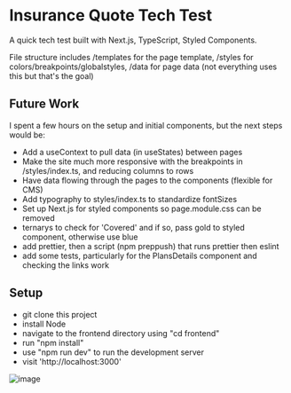 # Insurance Quote Tech Test

A quick tech test built with Next.js, TypeScript, Styled Components.

File structure includes /templates for the page template, /styles for colors/breakpoints/globalstyles, /data for page data (not everything uses this but that's the goal)

## Future Work

I spent a few hours on the setup and initial components, but the next steps would be:
- Add a useContext to pull data (in useStates) between pages
- Make the site much more responsive with the breakpoints in /styles/index.ts, and reducing columns to rows
- Have data flowing through the pages to the components (flexible for CMS)
- Add typography to styles/index.ts to standardize fontSizes
- Set up Next.js for styled components so page.module.css can be removed
- ternarys to check for 'Covered' and if so, pass gold to styled component, otherwise use blue
- add prettier, then a script (npm preppush) that runs prettier then eslint
- add some tests, particularly for the PlansDetails component and checking the links work

## Setup

- git clone this project
- install Node
- navigate to the frontend directory using "cd frontend"
- run "npm install"
- use "npm run dev" to run the development server
- visit 'http://localhost:3000'

![image](https://github.com/GeorgeHarland/insurance-quote-test/assets/37070520/6dbfed22-6f30-4814-b44a-2e61cc25e5c2)

